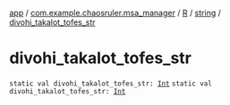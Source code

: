 [app](../../../index.md) / [com.example.chaosruler.msa_manager](../../index.md) / [R](../index.md) / [string](index.md) / [divohi_takalot_tofes_str](.)

# divohi_takalot_tofes_str

`static val divohi_takalot_tofes_str: `[`Int`](https://kotlinlang.org/api/latest/jvm/stdlib/kotlin/-int/index.html)
`static val divohi_takalot_tofes_str: `[`Int`](https://kotlinlang.org/api/latest/jvm/stdlib/kotlin/-int/index.html)